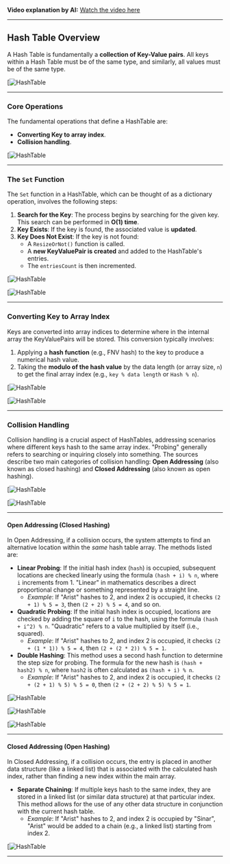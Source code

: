 
**Video explanation by AI:** [Watch the video here](https://notebooklm.google.com/notebook/68a51878-3ce2-4a6e-ba12-62bb4ec9e31e?artifactId=68cf172e-f3f0-45ba-b80b-70b6bdc119ae)

---
## Hash Table Overview

A Hash Table is fundamentally a **collection of Key-Value pairs**. All keys within a Hash Table must be of the same type, and similarly, all values must be of the same type.

[![HashTable](G:\DSA\Slides\HashTable-Intro\s1.png)

---
### Core Operations

The fundamental operations that define a HashTable are:

- **Converting Key to array index**.
- **Collision handling**.

[![HashTable](G:\DSA\Slides\HashTable-Intro\s15.png)

---
### The `Set` Function

The `Set` function in a HashTable, which can be thought of as a dictionary operation, involves the following steps:

1. **Search for the Key**: The process begins by searching for the given key. This search can be performed in **O(1) time**.
2. **Key Exists**: If the key is found, the associated value is **updated**.
3. **Key Does Not Exist**: If the key is not found:
    - A `ResizeOrNot()` function is called.
    - A **new KeyValuePair is created** and added to the HashTable's entries.
    - The `entriesCount` is then incremented.

[![HashTable](G:\DSA\Slides\HashTable-Intro\s2.png)

[![HashTable](G:\DSA\Slides\HashTable-Intro\s3.png)

---
### Converting Key to Array Index

Keys are converted into array indices to determine where in the internal array the KeyValuePairs will be stored. This conversion typically involves:

1. Applying a **hash function** (e.g., FNV hash) to the key to produce a numerical hash value.
2. Taking the **modulo of the hash value** by the data length (or array size, `n`) to get the final array index (e.g., `key % data length` or `Hash % n`).

[![HashTable](G:\DSA\Slides\HashTable-Intro\s4.png)

[![HashTable](G:\DSA\Slides\HashTable-Intro\s5.png)

---
### Collision Handling

Collision handling is a crucial aspect of HashTables, addressing scenarios where different keys hash to the same array index. "Probing" generally refers to searching or inquiring closely into something. The sources describe two main categories of collision handling: **Open Addressing** (also known as closed hashing) and **Closed Addressing** (also known as open hashing).

[![HashTable](G:\DSA\Slides\HashTable-Intro\s9.png)

[![HashTable](G:\DSA\Slides\HashTable-Intro\s14.png)

---
#### Open Addressing (Closed Hashing)

In Open Addressing, if a collision occurs, the system attempts to find an alternative location within the _same_ hash table array. The methods listed are:

- **Linear Probing**: If the initial hash index (`hash`) is occupied, subsequent locations are checked linearly using the formula `(hash + i) % n`, where `i` increments from 1. "Linear" in mathematics describes a direct proportional change or something represented by a straight line.
    - _Example_: If "Arist" hashes to 2, and index 2 is occupied, it checks `(2 + 1) % 5 = 3`, then `(2 + 2) % 5 = 4`, and so on.
- **Quadratic Probing**: If the initial hash index is occupied, locations are checked by adding the square of `i` to the hash, using the formula `(hash + i^2) % n`. "Quadratic" refers to a value multiplied by itself (i.e., squared).
    - _Example_: If "Arist" hashes to 2, and index 2 is occupied, it checks `(2 + (1 * 1)) % 5 = 4`, then `(2 + (2 * 2)) % 5 = 1`.
- **Double Hashing**: This method uses a second hash function to determine the step size for probing. The formula for the new hash is `(hash + hash2) % n`, where `hash2` is often calculated as `(hash + i) % n`.
    - _Example_: If "Arist" hashes to 2, and index 2 is occupied, it checks `(2 + (2 + 1) % 5) % 5 = 0`, then `(2 + (2 + 2) % 5) % 5 = 1`.

[![HashTable](G:\DSA\Slides\HashTable-Intro\s10.png)

[![HashTable](G:\DSA\Slides\HashTable-Intro\s11.png)

[![HashTable](G:\DSA\Slides\HashTable-Intro\s12.png)

---
#### Closed Addressing (Open Hashing)

In Closed Addressing, if a collision occurs, the entry is placed in another data structure (like a linked list) that is associated with the calculated hash index, rather than finding a new index within the main array.

- **Separate Chaining**: If multiple keys hash to the same index, they are stored in a linked list (or similar data structure) at that particular index. This method allows for the use of any other data structure in conjunction with the current hash table.
    - _Example_: If "Arist" hashes to 2, and index 2 is occupied by "Sinar", "Arist" would be added to a chain (e.g., a linked list) starting from index 2.

[![HashTable](G:\DSA\Slides\HashTable-Intro\s13.png)

---
